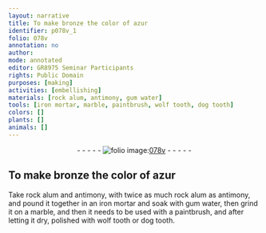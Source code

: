 ```yaml
---
layout: narrative
title: To make bronze the color of azur
identifier: p078v_1
folio: 078v
annotation: no
author:
mode: annotated
editor: GR8975 Seminar Participants
rights: Public Domain
purposes: [making]
activities: [embellishing]
materials: [rock alum, antimony, gum water]
tools: [iron mortar, marble, paintbrush, wolf tooth, dog tooth]
colors: []
plants: []
animals: []
---
```


 <div class="folio" align="center">- - - - - <a href="http://gallica.bnf.fr/ark:/12148/btv1b10500001g/f162.item" target="_blank"><img src="https://cu-mkp.github.io/GR8975-edition/assets/photo-icon.png" alt="folio image: " style="display:inline-block; margin-bottom:-3px;"/>078v</a> - - - - - </div>  <span class="activity"></span> 

## To make bronze the color of azur

 
 Take <span class="material">rock alum</span> and <span class="material">antimony</span>, with twice as much <span class="material">rock alum</span> as <span class="material">antimony</span>, and pound it together in an <span class="tool">iron mortar</span> and soak with <span class="material">gum water</span>, then grind it on a <span class="tool">marble</span>, and then it needs to be used with a <span class="tool">paintbrush</span>, and after letting it dry, polished with <span class="tool">wolf tooth</span> or <span class="tool">dog tooth</span>. 
 